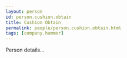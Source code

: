 ```yaml
---
layout: person
id: person.cushion.obtain
title: Cushion Obtain
permalink: people/person.cushion.obtain.html
tags: [company.hammer]
---
```


Person details...